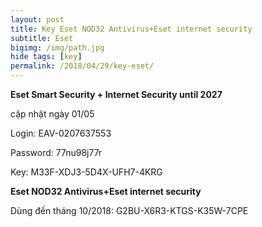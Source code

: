```yaml
---
layout: post
title: Key Eset NOD32 Antivirus+Eset internet security
subtitle: Eset
bigimg: /img/path.jpg
hide tags: [key]
permalink: /2018/04/29/key-eset/
---
```


**Eset Smart Security + Internet Security until 2027**

cập nhật ngày 01/05

Login: EAV-0207637553

Password: 77nu98j77r

Key: M33F-XDJ3-5D4X-UFH7-4KRG

**Eset NOD32 Antivirus+Eset internet security**

Dùng đến tháng 10/2018: G2BU-X6R3-KTGS-K35W-7CPE

<div id="fb-root"></div>
<script>(function(d, s, id) {
  var js, fjs = d.getElementsByTagName(s)[0];
  if (d.getElementById(id)) return;
  js = d.createElement(s); js.id = id;
  js.src = 'https://connect.facebook.net/vi_VN/sdk.js#xfbml=1&version=v2.12';
  fjs.parentNode.insertBefore(js, fjs);
}(document, 'script', 'facebook-jssdk'));</script>

<div class="fb-comments" data-href="https://github.com/tha1982/tha1982.github.io/edit/master/_posts/2018-04-29-key-eset.md" data-numposts="5"></div>
